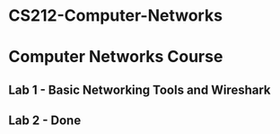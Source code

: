 # CS212-Computer-Networks
# Computer Networks Course
## Lab 1 - Basic Networking Tools and Wireshark
## Lab 2 - Done
